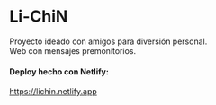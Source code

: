 # Li-ChiN
Proyecto ideado con amigos para diversión personal.  
Web con mensajes premonitorios.

#### Deploy hecho con Netlify: 
https://lichin.netlify.app

